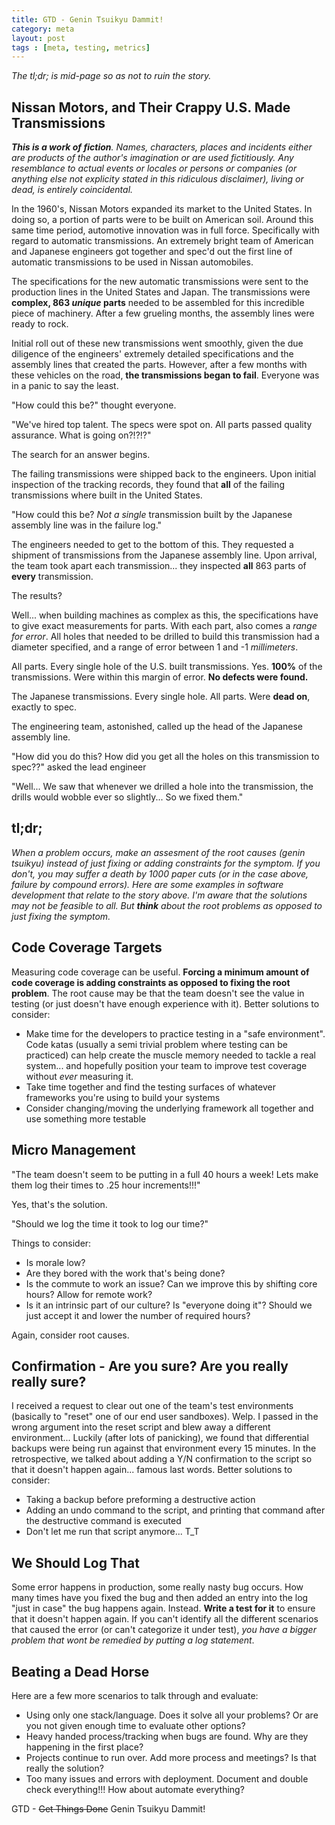 ```yaml
---
title: GTD - Genin Tsuikyu Dammit!
category: meta
layout: post
tags : [meta, testing, metrics]
---
```


_The tl;dr; is mid-page so as not to ruin the story._

## Nissan Motors, and Their Crappy U.S. Made Transmissions ##

_**This is a work of fiction**. Names, characters, places and incidents either are products of the author's imagination or are used fictitiously. Any resemblance to actual events or locales or persons or companies (or anything else not explicity stated in this ridiculous disclaimer), living or dead, is entirely coincidental._

In the 1960's, Nissan Motors expanded its market to the United States. In doing so, a portion of parts were to be built on American soil. Around this same time period, automotive innovation was in full force. Specifically with regard to automatic transmissions. An extremely bright team of American and Japanese engineers got together and spec'd out the first line of automatic transmissions to be used in Nissan automobiles.

The specifications for the new automatic transmissions were sent to the production lines in the United States and Japan. The transmissions were **complex, 863 _unique_ parts** needed to be assembled for this incredible piece of machinery. After a few grueling months, the assembly lines were ready to rock.

Initial roll out of these new transmissions went smoothly, given the due diligence of the engineers' extremely detailed specifications and the assembly lines that created the parts. However, after a few months with these vehicles on the road, **the transmissions began to fail**. Everyone was in a panic to say the least.

"How could this be?" thought everyone.

"We've hired top talent. The specs were spot on. All parts passed quality assurance. What is going on?!?!?"

The search for an answer begins.

The failing transmissions were shipped back to the engineers. Upon initial inspection of the tracking records, they found that **all** of the failing transmissions where built in the United States.

"How could this be? _Not a single_ transmission built by the Japanese assembly line was in the failure log."

The engineers needed to get to the bottom of this. They requested a shipment of transmissions from the Japanese assembly line. Upon arrival, the team took apart each transmission... they inspected **all** 863 parts of **every** transmission.

The results?

Well... when building machines as complex as this, the specifications have to give exact measurements for parts. With each part, also comes a _range for error_. All holes that needed to be drilled to build this transmission had a diameter specified, and a range of error between 1 and -1 _millimeters_.

All parts. Every single hole of the U.S. built transmissions. Yes. **100%** of the transmissions. Were within this margin of error. **No defects were found.**

The Japanese transmissions. Every single hole. All parts. Were **dead on**, exactly to spec.

The engineering team, astonished, called up the head of the Japanese assembly line.

"How did you do this? How did you get all the holes on this transmission to spec??" asked the lead engineer

"Well... We saw that whenever we drilled a hole into the transmission, the drills would wobble ever so slightly... So we fixed them."

## tl;dr; ##

_When a problem occurs, make an assesment of the root causes (genin tsuikyu) instead of just fixing or adding constraints for the symptom. If you don't, you may suffer a death by 1000 paper cuts (or in the case above, failure by compound errors). Here are some examples in software development that relate to the story above. I'm aware that the solutions may not be feasible to all. But **think** about the root problems as opposed to just fixing the symptom._

## Code Coverage Targets ##

Measuring code coverage can be useful. **Forcing a minimum amount of code coverage is adding constraints as opposed to fixing the root problem**. The root cause may be that the team doesn't see the value in testing (or just doesn't have enough experience with it). Better solutions to consider:

- Make time for the developers to practice testing in a "safe environment". Code katas (usually a semi trivial problem where testing can be practiced) can help create the muscle memory needed to tackle a real system... and hopefully position your team to improve test coverage without _ever_ measuring it.
- Take time together and find the testing surfaces of whatever frameworks you're using to build your systems
- Consider changing/moving the underlying framework all together and use something more testable

## Micro Management ##

"The team doesn't seem to be putting in a full 40 hours a week! Lets make them log their times to .25 hour increments!!!"

Yes, that's the solution.

"Should we log the time it took to log our time?"

Things to consider:

- Is morale low?
- Are they bored with the work that's being done?
- Is the commute to work an issue? Can we improve this by shifting core hours? Allow for remote work?
- Is it an intrinsic part of our culture? Is "everyone doing it"? Should we just accept it and lower the number of required hours?

Again, consider root causes.

## Confirmation - Are you sure? Are you really really sure? ##

I received a request to clear out one of the team's test environments (basically to "reset" one of our end user sandboxes). Welp. I passed in the wrong argument into the reset script and blew away a different environment... Luckily (after lots of panicking), we found that differential backups were being run against that environment every 15 minutes. In the retrospective, we talked about adding a Y/N confirmation to the script so that it doesn't happen again... famous last words. Better solutions to consider:

- Taking a backup before preforming a destructive action
- Adding an undo command to the script, and printing that command after the destructive command is executed
- Don't let me run that script anymore... T_T

## We Should Log That ##

Some error happens in production, some really nasty bug occurs. How many times have you fixed the bug and then added an entry into the log "just in case" the bug happens again. Instead. **Write a test for it** to ensure that it doesn't happen again. If you can't identify all the different scenarios that caused the error (or can't categorize it under test), _you have a bigger problem that wont be remedied by putting a log statement_.

## Beating a Dead Horse ##

Here are a few more scenarios to talk through and evaluate:

- Using only one stack/language. Does it solve all your problems? Or are you not given enough time to evaluate other options?
- Heavy handed process/tracking when bugs are found. Why are they happening in the first place?
- Projects continue to run over. Add more process and meetings? Is that really the solution?
- Too many issues and errors with deployment. Document and double check everything!!! How about automate everything?

GTD - <del>Get Things Done</del> Genin Tsuikyu Dammit!

